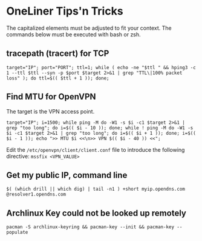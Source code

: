 # OneLiner Tips'n Tricks
The capitalized elements must be adjusted to fit your context. The commands below must be executed with bash or zsh.

## tracepath (tracert) for TCP
```target="IP"; port="PORT"; ttl=1; while ( echo -ne "$ttl " && hping3 -c 1 --ttl $ttl --syn -p $port $target 2>&1 | grep "TTL\|100% packet loss" ); do ttl=$(( $ttl + 1 )); done;```

## Find MTU for OpenVPN
The target is the VPN access point.

```target="IP"; i=1500; while ping -M do -W1 -s $i -c1 $target 2>&1 | grep "too long"; do i=$(( $i - 10 )); done; while ! ping -M do -W1 -s $i -c1 $target 2>&1 | grep "too long"; do i=$(( $i + 1 )); done; i=$(( $i - 1 )); echo ">> MTU $i <<\n>> VPN $(( $i - 40 )) <<";```

Edit the `/etc/openvpn/client/client.conf` file to introduce the following directive:
```mssfix <VPN_VALUE>```

## Get my public IP, command line
```$( (which drill || which dig) | tail -n1 ) +short myip.opendns.com @resolver1.opendns.com```

## Archlinux Key could not be looked up remotely
```pacman -S archlinux-keyring && pacman-key --init && pacman-key --populate```
